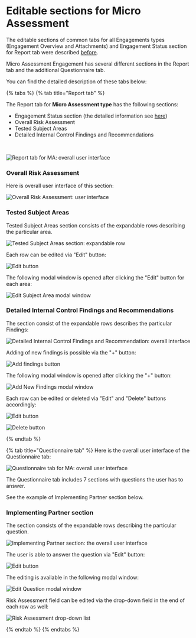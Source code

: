 # Editable sections for Micro Assessment

The editable sections of common tabs for all Engagements types \(Engagement Overview and Attachments\) and Engagement Status section for Report tab were described [before](../editable-tabs-for-all-engagements-types.md).

Micro Assessment Engagement has several different sections in the Report tab and the additional Questionnaire tab. 

You can find the detailed description of these tabs below:

{% tabs %}
{% tab title="Report tab" %}
  
The Report tab for **Micro Assessment type** has the following sections:

* Engagement Status section \(the detailed information see [here](https://new-company.gitbook.io/financial-assurance-module-documentation/~/edit/drafts/-LKaWK99qUYrh74gxVNi/product-end-user-documentation/engagements/edit-by-auditor/editable-tabs-for-all-engagements-types)\)
* Overall Risk Assessment
* Tested Subject Areas
* Detailed Internal Control Findings and Recommendations

​

![Report tab for MA: overall user interface](https://blobscdn.gitbook.com/v0/b/gitbook-28427.appspot.com/o/assets%2F-LJxF2RKg63Q700gpAQ8%2F-LKaWKDkPJAjRqVYilvP%2F-LKaYSaEDieEh4YOY7f-%2F62.png?alt=media&token=643f9794-f14b-47a8-8c7b-da8b71f02d33)

### Overall Risk Assessment

Here is overall user interface of this section:​

![Overall Risk Assessment: user interface](https://blobscdn.gitbook.com/v0/b/gitbook-28427.appspot.com/o/assets%2F-LJxF2RKg63Q700gpAQ8%2F-LKaWKDkPJAjRqVYilvP%2F-LKaXX19WCMVmeBU9VZK%2F63.png?alt=media&token=c457f771-5ea8-46ca-bc2d-914a1b0a9f65)

### Tested Subject Areas

Tested Subject Areas section consists of the expandable rows describing the particular area.​

![Tested Subject Areas section: expandable row](https://blobscdn.gitbook.com/v0/b/gitbook-28427.appspot.com/o/assets%2F-LJxF2RKg63Q700gpAQ8%2F-LKaWKDkPJAjRqVYilvP%2F-LKaYsznRzLXoZTk_yP-%2F65.png?alt=media&token=270f1f3a-99f8-40d6-b39e-81a46f3f9397)

Each row can be edited via "Edit" button:

![Edit button](../../../../.gitbook/assets/68.png)

 The following modal window is opened after clicking the "Edit" button for each area:

![Edit Subject Area modal window](../../../../.gitbook/assets/69.png)

### Detailed Internal Control Findings and Recommendations

The section consist of the expandable rows describes the particular Findings:

![Detailed Internal Control Findings and Recommendation: overall interface](../../../../.gitbook/assets/67.png)

Adding of new findings is possible via the "+" button:

![Add findings button](../../../../.gitbook/assets/71.png)

The following modal window is opened after clicking the "+" button:

![Add New Findings modal window](../../../../.gitbook/assets/72.png)

Each row can be edited or deleted via "Edit" and "Delete" buttons accordingly:

![Edit button](../../../../.gitbook/assets/73.png)

![Delete button](../../../../.gitbook/assets/74.png)

  


  


  
{% endtab %}

{% tab title="Questionnaire tab" %}
Here is the overall user interface of the Questionnaire tab:

![Questionnaire tab for MA: overall user interface](../../../../.gitbook/assets/75.png)

The Questionnaire tab includes 7 sections with questions the user has to answer. 

See the example of  Implementing Partner section below. 

### **Implementing Partner section** 

The section consists of the expandable rows describing the particular question.

![Implementing Partner section: the overall user interface](../../../../.gitbook/assets/26.png)

The user is able to answer the question via "Edit" button: 

![Edit button](../../../../.gitbook/assets/27%20%281%29.png)

The editing is available in the following modal window:

![Edit Question modal window](../../../../.gitbook/assets/77.png)

  
Risk Assessment field can be edited via the drop-down field in the end of each row as well:

![Risk Assessment drop-down list](../../../../.gitbook/assets/80.png)

  
{% endtab %}
{% endtabs %}



  


